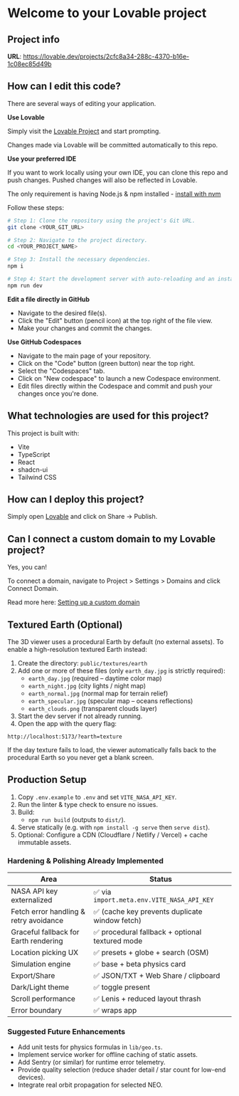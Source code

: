 # Welcome to your Lovable project

## Project info

**URL**: https://lovable.dev/projects/2cfc8a34-288c-4370-b16e-1c08ec85d49b

## How can I edit this code?

There are several ways of editing your application.

**Use Lovable**

Simply visit the [Lovable Project](https://lovable.dev/projects/2cfc8a34-288c-4370-b16e-1c08ec85d49b) and start prompting.

Changes made via Lovable will be committed automatically to this repo.

**Use your preferred IDE**

If you want to work locally using your own IDE, you can clone this repo and push changes. Pushed changes will also be reflected in Lovable.

The only requirement is having Node.js & npm installed - [install with nvm](https://github.com/nvm-sh/nvm#installing-and-updating)

Follow these steps:

```sh
# Step 1: Clone the repository using the project's Git URL.
git clone <YOUR_GIT_URL>

# Step 2: Navigate to the project directory.
cd <YOUR_PROJECT_NAME>

# Step 3: Install the necessary dependencies.
npm i

# Step 4: Start the development server with auto-reloading and an instant preview.
npm run dev
```

**Edit a file directly in GitHub**

- Navigate to the desired file(s).
- Click the "Edit" button (pencil icon) at the top right of the file view.
- Make your changes and commit the changes.

**Use GitHub Codespaces**

- Navigate to the main page of your repository.
- Click on the "Code" button (green button) near the top right.
- Select the "Codespaces" tab.
- Click on "New codespace" to launch a new Codespace environment.
- Edit files directly within the Codespace and commit and push your changes once you're done.

## What technologies are used for this project?

This project is built with:

- Vite
- TypeScript
- React
- shadcn-ui
- Tailwind CSS

## How can I deploy this project?

Simply open [Lovable](https://lovable.dev/projects/2cfc8a34-288c-4370-b16e-1c08ec85d49b) and click on Share -> Publish.

## Can I connect a custom domain to my Lovable project?

Yes, you can!

To connect a domain, navigate to Project > Settings > Domains and click Connect Domain.

Read more here: [Setting up a custom domain](https://docs.lovable.dev/features/custom-domain#custom-domain)

## Textured Earth (Optional)

The 3D viewer uses a procedural Earth by default (no external assets). To enable a high-resolution textured Earth instead:

1. Create the directory: `public/textures/earth`
2. Add one or more of these files (only `earth_day.jpg` is strictly required):
	- `earth_day.jpg` (required – daytime color map)
	- `earth_night.jpg` (city lights / night map)
	- `earth_normal.jpg` (normal map for terrain relief)
	- `earth_specular.jpg` (specular map – oceans reflections)
	- `earth_clouds.png` (transparent clouds layer)
3. Start the dev server if not already running.
4. Open the app with the query flag:

```
http://localhost:5173/?earth=texture
```

If the day texture fails to load, the viewer automatically falls back to the procedural Earth so you never get a blank screen.

## Production Setup

1. Copy `.env.example` to `.env` and set `VITE_NASA_API_KEY`.
2. Run the linter & type check to ensure no issues.
3. Build:
	- `npm run build` (outputs to `dist/`).
4. Serve statically (e.g. with `npm install -g serve` then `serve dist`).
5. Optional: Configure a CDN (Cloudflare / Netlify / Vercel) + cache immutable assets.

### Hardening & Polishing Already Implemented
| Area | Status |
|------|--------|
| NASA API key externalized | ✅ via `import.meta.env.VITE_NASA_API_KEY` |
| Fetch error handling & retry avoidance | ✅ (cache key prevents duplicate window fetch) |
| Graceful fallback for Earth rendering | ✅ procedural fallback + optional textured mode |
| Location picking UX | ✅ presets + globe + search (OSM) |
| Simulation engine | ✅ base + beta physics card |
| Export/Share | ✅ JSON/TXT + Web Share / clipboard |
| Dark/Light theme | ✅ toggle present |
| Scroll performance | ✅ Lenis + reduced layout thrash |
| Error boundary | ✅ wraps app |

### Suggested Future Enhancements
* Add unit tests for physics formulas in `lib/geo.ts`.
* Implement service worker for offline caching of static assets.
* Add Sentry (or similar) for runtime error telemetry.
* Provide quality selection (reduce shader detail / star count for low-end devices).
* Integrate real orbit propagation for selected NEO.


